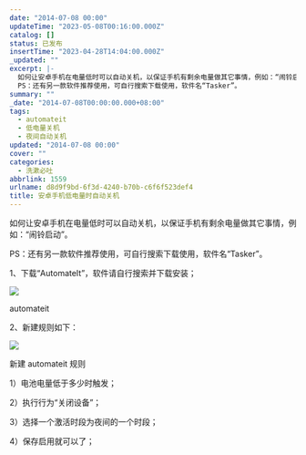 ```yaml
---
date: "2014-07-08 00:00"
updateTime: "2023-05-08T00:16:00.000Z"
catalog: []
status: 已发布
insertTime: "2023-04-28T14:04:00.000Z"
_updated: ""
excerpt: |-
  如何让安卓手机在电量低时可以自动关机，以保证手机有剩余电量做其它事情，例如：“闹铃启动”。
  PS：还有另一款软件推荐使用，可自行搜索下载使用，软件名“Tasker”。
summary: ""
_date: "2014-07-08T00:00:00.000+08:00"
tags:
  - automateit
  - 低电量关机
  - 夜间自动关机
updated: "2014-07-08 00:00"
cover: ""
categories:
  - 洗漱必吐
abbrlink: 1559
urlname: d8d9f9bd-6f3d-4240-b70b-c6f6f523def4
title: 安卓手机低电量时自动关机
---
```


如何让安卓手机在电量低时可以自动关机，以保证手机有剩余电量做其它事情，例如：“闹铃启动”。

PS：还有另一款软件推荐使用，可自行搜索下载使用，软件名“Tasker”。

1、下载“AutomateIt”，软件请自行搜索并下载安装；

![](https://image.bmqy.net/upload/Fk_DpooAc9gqp_2DZ2wBwXqIBwvL.jpg)

automateit

2、新建规则如下：

![](https://image.bmqy.net/upload/Fq9p8zI32Mn9pRr1OMAfxxA-dkV8.jpg)

新建 automateit 规则

1）电池电量低于多少时触发；

2）执行行为“关闭设备”；

3）选择一个激活时段为夜间的一个时段；

4）保存启用就可以了；
